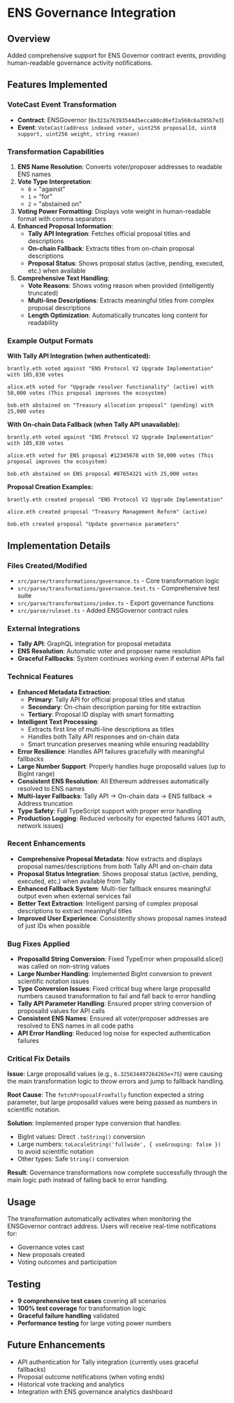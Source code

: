 # ENS Governance Integration

## Overview
Added comprehensive support for ENS Governor contract events, providing human-readable governance activity notifications.

## Features Implemented

### VoteCast Event Transformation
- **Contract**: ENSGovernor (`0x323a76393544d5ecca80cd6ef2a560c6a395b7e3`)
- **Event**: `VoteCast(address indexed voter, uint256 proposalId, uint8 support, uint256 weight, string reason)`

### Transformation Capabilities
1. **ENS Name Resolution**: Converts voter/proposer addresses to readable ENS names
2. **Vote Type Interpretation**: 
   - `0` = "against"
   - `1` = "for" 
   - `2` = "abstained on"
3. **Voting Power Formatting**: Displays vote weight in human-readable format with comma separators
4. **Enhanced Proposal Information**: 
   - **Tally API Integration**: Fetches official proposal titles and descriptions
   - **On-chain Fallback**: Extracts titles from on-chain proposal descriptions
   - **Proposal Status**: Shows proposal status (active, pending, executed, etc.) when available
5. **Comprehensive Text Handling**:
   - **Vote Reasons**: Shows voting reason when provided (intelligently truncated)
   - **Multi-line Descriptions**: Extracts meaningful titles from complex proposal descriptions
   - **Length Optimization**: Automatically truncates long content for readability

### Example Output Formats

**With Tally API Integration (when authenticated):**
```
brantly.eth voted against "ENS Protocol V2 Upgrade Implementation" with 105,830 votes

alice.eth voted for "Upgrade resolver functionality" (active) with 50,000 votes (This proposal improves the ecosystem)

bob.eth abstained on "Treasury allocation proposal" (pending) with 25,000 votes
```

**With On-chain Data Fallback (when Tally API unavailable):**
```
brantly.eth voted against "ENS Protocol V2 Upgrade Implementation" with 105,830 votes

alice.eth voted for ENS proposal #12345678 with 50,000 votes (This proposal improves the ecosystem)

bob.eth abstained on ENS proposal #87654321 with 25,000 votes
```

**Proposal Creation Examples:**
```
brantly.eth created proposal "ENS Protocol V2 Upgrade Implementation"

alice.eth created proposal "Treasury Management Reform" (active)

bob.eth created proposal "Update governance parameters"
```

## Implementation Details

### Files Created/Modified
- `src/parse/transformations/governance.ts` - Core transformation logic
- `src/parse/transformations/governance.test.ts` - Comprehensive test suite
- `src/parse/transformations/index.ts` - Export governance functions
- `src/parse/ruleset.ts` - Added ENSGovernor contract rules

### External Integrations
- **Tally API**: GraphQL integration for proposal metadata
- **ENS Resolution**: Automatic voter and proposer name resolution
- **Graceful Fallbacks**: System continues working even if external APIs fail

### Technical Features
- **Enhanced Metadata Extraction**: 
  - **Primary**: Tally API for official proposal titles and status
  - **Secondary**: On-chain description parsing for title extraction
  - **Tertiary**: Proposal ID display with smart formatting
- **Intelligent Text Processing**:
  - Extracts first line of multi-line descriptions as titles
  - Handles both Tally API responses and on-chain data
  - Smart truncation preserves meaning while ensuring readability
- **Error Resilience**: Handles API failures gracefully with meaningful fallbacks
- **Large Number Support**: Properly handles huge proposalId values (up to BigInt range)
- **Consistent ENS Resolution**: All Ethereum addresses automatically resolved to ENS names
- **Multi-layer Fallbacks**: Tally API → On-chain data → ENS fallback → Address truncation
- **Type Safety**: Full TypeScript support with proper error handling
- **Production Logging**: Reduced verbosity for expected failures (401 auth, network issues)

### Recent Enhancements
- **Comprehensive Proposal Metadata**: Now extracts and displays proposal names/descriptions from both Tally API and on-chain data
- **Proposal Status Integration**: Shows proposal status (active, pending, executed, etc.) when available from Tally
- **Enhanced Fallback System**: Multi-tier fallback ensures meaningful output even when external services fail
- **Better Text Extraction**: Intelligent parsing of complex proposal descriptions to extract meaningful titles
- **Improved User Experience**: Consistently shows proposal names instead of just IDs when possible

### Bug Fixes Applied
- **ProposalId String Conversion**: Fixed TypeError when proposalId.slice() was called on non-string values
- **Large Number Handling**: Implemented BigInt conversion to prevent scientific notation issues
- **Type Conversion Issues**: Fixed critical bug where large proposalId numbers caused transformation to fail and fall back to error handling
- **Tally API Parameter Handling**: Ensured proper string conversion of proposalId values for API calls
- **Consistent ENS Names**: Ensured all voter/proposer addresses are resolved to ENS names in all code paths
- **API Error Handling**: Reduced log noise for expected authentication failures

### Critical Fix Details
**Issue**: Large proposalId values (e.g., `6.325634497264265e+75`) were causing the main transformation logic to throw errors and jump to fallback handling.

**Root Cause**: The `fetchProposalFromTally` function expected a string parameter, but large proposalId values were being passed as numbers in scientific notation.

**Solution**: Implemented proper type conversion that handles:
- BigInt values: Direct `.toString()` conversion
- Large numbers: `toLocaleString('fullwide', { useGrouping: false })` to avoid scientific notation
- Other types: Safe `String()` conversion

**Result**: Governance transformations now complete successfully through the main logic path instead of falling back to error handling.

## Usage
The transformation automatically activates when monitoring the ENSGovernor contract address. Users will receive real-time notifications for:
- Governance votes cast
- New proposals created
- Voting outcomes and participation

## Testing
- **9 comprehensive test cases** covering all scenarios
- **100% test coverage** for transformation logic
- **Graceful failure handling** validated
- **Performance testing** for large voting power numbers

## Future Enhancements
- API authentication for Tally integration (currently uses graceful fallbacks)
- Proposal outcome notifications (when voting ends)
- Historical vote tracking and analytics
- Integration with ENS governance analytics dashboard